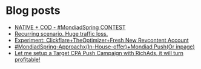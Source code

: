 # Blog posts
<!-- BLOG-POST-LIST:START -->
- [NATIVE + COD - #MondiadSpring CONTEST](https://afflift.com/f/threads/native-cod-mondiadspring-contest.10562/)
- [Recurring scenario. Huge traffic loss.](https://afflift.com/f/threads/recurring-scenario-huge-traffic-loss.10522/)
- [Experiment: Clickflare+TheOptimizer+Fresh New Revcontent Account](https://afflift.com/f/threads/experiment-clickflare-theoptimizer-fresh-new-revcontent-account.10545/)
- [#MondiadSpring-Approachx&lpar;In-House-offer&rpar;+Mondiad Push&lpar;Or inpage&rpar;](https://afflift.com/f/threads/mondiadspring-approachx-in-house-offer-mondiad-push-or-inpage.10561/)
- [Let me setup a Target CPA Push Campaign with RichAds, it will turn profitable!](https://afflift.com/f/threads/let-me-setup-a-target-cpa-push-campaign-with-richads-it-will-turn-profitable.10579/)
<!-- BLOG-POST-LIST:END -->
